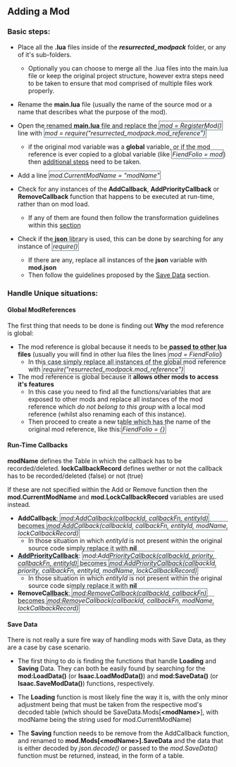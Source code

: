 <style>
    .inline-code {
        border: 1px solid rgb(86, 112, 127);
        padding: 1px;
        font-style: italic;
    }
</style>

## Adding a Mod
### Basic steps:

- Place all the **.lua** files inside of the ***resurrected_modpack*** folder, or any of it's sub-folders.

    - Optionally you can choose to merge all the .lua files into the main.lua file or keep the original project structure, however extra steps need to be taken to ensure that mod comprised of multiple files work properly.

- Rename the **main.lua** file (usually the name of the source mod or a name that describes what the purpose of the mod).

- Open the renamed **main.lua** file and replace the <span class="inline-code">mod = RegisterMod()</span> line with <span class="inline-code">mod = require("resurrected_modpack.mod_reference")</span>

    - if the original mod variable was a **global** variable, or if the mod reference is ever copied to a global variable (like <span class="inline-code">FiendFolio = mod</span>) then [additional steps](#global_mod_reference) need to be taken.

- Add a line <span class="inline-code">mod.CurrentModName = "modName"</span>

- Check for any instances of the **AddCallback**, **AddPriorityCallback** or **RemoveCallback** function that happens to be executed at run-time, rather than on mod load.
    - If any of them are found then follow the transformation guidelines within this [section](#runtime_callbacks)

- Check if the **json** library is used, this can be done by searching for any instance of <span class="inline-code">require()</span>
    - If there are any, replace all instances of the **json** variable with **mod.json**
    - Then follow the guidelines proposed by the [Save Data](#save_data) section.

### Handle Unique situations:

#### Global ModReferences <a id="global_mod_reference"></a>

The first thing that needs to be done is finding out **Why** the mod reference is global:

- The mod reference is global because it needs to be **passed to other lua files** (usually you will find in other lua files the lines <span class="inline-code">mod = FiendFolio</span>)
    - In this case simply replace all instances of the global mod reference with <span class="inline-code">require("resurrected_modpack.mod_reference")</span>
- The mod reference is global because it **allows other mods to access it's features**
    - In this case you need to find all the functions/variables that are exposed to other mods and replace all instances of the mod reference which *do not belong to this group* with a local mod reference (whilst also renaming each of this instance).
    - Then proceed to create a new table which has the name of the original mod reference, like this:<span class="inline-code">FiendFolio = {}</span>

#### Run-Time Callbacks <a id="runtime_callbacks"></a>

**modName** defines the Table in which the callback has to be recorded/deleted.
**lockCallbackRecord** defines wether or not the callback has to be recorded/deleted (false) or not (true)

If these are not specified within the Add or Remove function then the **mod.CurrentModName** and **mod.LockCallbackRecord** variables are used instead.

- **AddCallback**: <span class="inline-code">mod:AddCallback(callbackId, callbackFn, entityId)</span> becomes <span class="inline-code">mod:AddCallback(callbackId, callbackFn, entityId, modName, lockCallbackRecord)</span>
    - In those situation in which *entityId* is not present within the original source code simply replace it with **nil**
- **AddPriorityCallback**: <span class="inline-code">mod:AddPriorityCallback(callbackId, priority, callbackFn, entityId)</span> becomes <span class="inline-code">mod:AddPriorityCallback(callbackId, priority, callbackFn, entityId, modName, lockCallbackRecord)</span>
    - In those situation in which *entityId* is not present within the original source code simply replace it with **nil**
- **RemoveCallback**: <span class="inline-code">mod:RemoveCallback(callbackId, callbackFn)</span> becomes <span class="inline-code">mod:RemoveCallback(callbackId, callbackFn, modName, lockCallbackRecord)</span>

#### Save Data <a id="save_data"></a>

There is not really a sure fire way of handling mods with Save Data, as they are a case by case scenario.

- The first thing to do is finding the functions that handle **Loading** and **Saving** Data.
     They can both be easily found by searching for the **mod:LoadData()** (or **Isaac.LoadModData()**) and **mod:SaveData()** (or **Isaac.SaveModData()**) functions, respectively.

- The **Loading** function is most likely fine the way it is, with the only minor adjustment being that must be taken from the respective mod's decoded table (which should be SaveData.Mods[**\<modName\>**], with modName being the string used for mod.CurrentModName)

- The **Saving** function needs to be remove from the AddCallback function, and renamed to **mod.Mods[\<modName\>].SaveData** and the data that is either decoded by *json.decode()* or passed to the *mod.SaveData()* function must be returned, instead, in the form of a table.